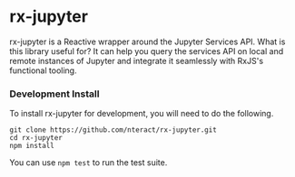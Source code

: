 # rx-jupyter

rx-jupyter is a Reactive wrapper around the Jupyter Services API. What is this
library useful for? It can help you query the services API on local and remote
instances of Jupyter and integrate it seamlessly with RxJS's functional tooling.

### Development Install
To install rx-jupyter for development, you will need to do the following.

```
git clone https://github.com/nteract/rx-jupyter.git
cd rx-jupyter
npm install
```

You can use `npm test` to run the test suite.
